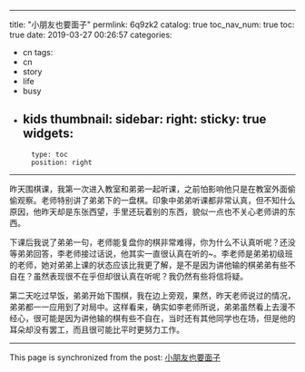 
---
title: "小朋友也要面子"
permlink: 6q9zk2
catalog: true
toc_nav_num: true
toc: true
date: 2019-03-27 00:26:57
categories:
- cn
tags:
- cn
- story
- life
- busy
- kids
thumbnail: 
sidebar:
    right:
        sticky: true
widgets:
    -
        type: toc
        position: right
---


昨天围棋课，我第一次进入教室和弟弟一起听课，之前怕影响他只是在教室外面偷偷观察。老师特别讲了弟弟下的一盘棋。印象中弟弟听课都非常认真，但不知什么原因，他昨天却是东张西望，手里还玩着别的东西，貌似一点也不关心老师讲的东西。

下课后我说了弟弟一句，老师能复盘你的棋非常难得，你为什么不认真听呢？还没等弟弟回答，李老师接过话说，他其实一直很认真在听的~。李老师是弟弟初级班的老师，她对弟弟上课的状态应该比我更了解，是不是因为讲他输的棋弟弟有些不自在？虽然表现很不在乎但却很认真在听呢？我仍然有些将信将疑。

第二天吃过早饭，弟弟开始下围棋，我在边上旁观，果然，昨天老师说过的情况，弟弟都一一应用到了对局中。这样看来，确实如李老师所说，弟弟虽然看上去漫不经心，很可能是因为讲他输的棋有些不自在，当时还有其他同学也在场，但是他的耳朵却没有罢工，而且很可能比平时更努力工作。


- - -

This page is synchronized from the post: [小朋友也要面子](https://steemit.com/@andrewma/6q9zk2)
